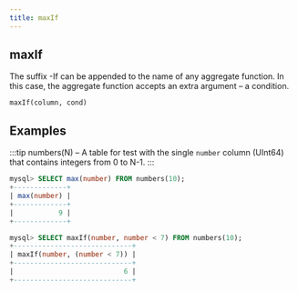 ```yaml
---
title: maxIf
---
```



## maxIf 

The suffix -If can be appended to the name of any aggregate function. In this case, the aggregate function accepts an extra argument – a condition.

```
maxIf(column, cond)
```

## Examples

:::tip
numbers(N) – A table for test with the single `number` column (UInt64) that contains integers from 0 to N-1.
:::

```sql
mysql> SELECT max(number) FROM numbers(10);
+-------------+
| max(number) |
+-------------+
|           9 |
+-------------+

mysql> SELECT maxIf(number, number < 7) FROM numbers(10);
+-----------------------------+
| maxIf(number, (number < 7)) |
+-----------------------------+
|                           6 |
+-----------------------------+
```
